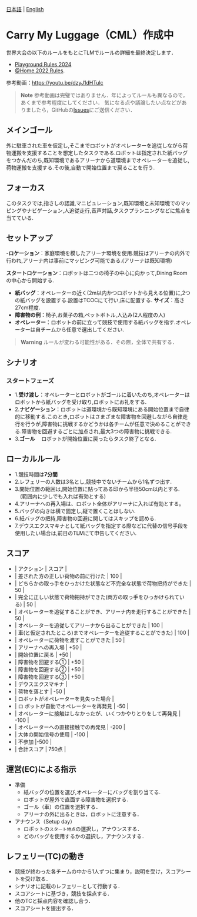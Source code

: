[日本語](./cml_ja.md) | [English](./cml_en.md)

# Carry My Luggage（CML）作成中
世界大会の以下のルールをもとにTLMでルールの詳細を最終決定します．
- [Playground Rules 2024](https://drive.google.com/file/d/1CIMQquIntiJZNT4Eg_rq3Nol-29BPBKL/view?usp=drive_link)
- [@Home 2022 Rules](https://drive.google.com/file/d/1yUZBFk4zBO_akltSCd_zbdAvzK5aLwzn/view?usp=drive_link).

参考動画：https://youtu.be/dzyJ1dHTulc

> **Note**
> 参考動画は完璧ではありません．年によってルールも異なるので，あくまで参考程度にしてください．
> 気になる点や議論したい点などがありましたら，GitHubの[Issues](https://github.com/RoboCupAtHomeJP/Rule2023/issues)にご送信ください．

## メインゴール

外に駐車された車を仮定し,そこまでロボットがオペレーターを追従しながら荷物運搬を支援することを想定したタスクである.ロボットは指定された紙バッグをつかんだのち,既知環境であるアリーナから道環境までオペレーターを追従し,荷物運搬を支援する.その後,自動で開始位置まで戻ることを行う.

## フォーカス

このタスクでは,指さしの認識,マニピュレーション,既知環境と未知環境でのマッピングやナビゲーション,人追従走行,音声対話,タスクプランニングなどに焦点を当てている.

## セットアップ


-**ロケーション**：家庭環境を模したアリーナ環境を使用.競技はアリーナの内外で行われ,アリーナ内は事前にマッピング可能である.(アリーナは既知環境)


**スタートロケーション**：ロボットは二つの椅子の中心に向かって,Dining Roomの中心から開始する.
- **紙バッグ**：オペレーターの近く(2m以内かつロボットから見える位置)に,2つの紙バッグを設置する.設置はTCOCにて行い,床に配置する.
 	**サイズ**：高さ27cm程度.
- **障害物の例**：椅子,お菓子の箱,ペットボトル,人込み(2人程度の人)
- **オペレーター**：ロボットの前に立って競技で使用する紙バッグを指す.オペレーターは自チームから任意で選出してください.

> **Warning**
> ルールが変わる可能性がある．その際，全体で共有する．


## シナリオ

### スタートフェーズ

- 1.**受け渡し**：オペレーターとロボットがゴールに着いたのち,オペレーターはロボットから紙バッグを受け取り,ロボットにお礼をする.
- 2.**ナビゲーション**：ロボットは道環境から既知環境にある開始位置まで自律的に移動する.このとき,ロボットはさまざまな障害物を回避しながら自律走行を行うが,障害物に挑戦するかどうかは各チームが任意で決めることができる.障害物を回避するごとに加点され,最大3つの障害物に挑戦できる.
- 3.**ゴール**
　ロボットが開始位置に戻ったらタスク終了となる.

## ローカルルール
- 1.競技時間は**7分間**
- 2.レフェリーの人数は3名とし,競技中でないチームから1名ずつ出す.
- 3.開始位置の範囲は,開始位置に貼ってある印から半径50cm以内とする.
　(範囲内に少しでも入れば有効とする)
- 4.アリーナへの再入場は、ロボット全体がアリーナに入れば有効とする。
- 5.バッグの向きは横で固定し,縦で置くことはしない.
- 6.紙バッグの把持,障害物の回避に関してはスキップを認める.
- 7.デウスエクスマキナとして紙バッグを指定する際などに代替の信号手段を使用したい場合は,前日のTLMにて申告してください.

## スコア

- | アクション | スコア  |
- | 差された方の正しい荷物の前に行けた | 100 |
- | どちらかの取っ手をひっかけた状態など不完全な状態で荷物把持ができた | 50 |
- | 完全に正しい状態で荷物把持ができた(両方の取っ手をひっかけられている) | 50 |
- | オペレーターを追従することができ、アリーナ内を走行することができた | 50 |
- | オペレーターを追従してアリーナから出ることができた | 100 |
- | 車(と仮定されたところ)までオペレーターを追従することができた) | 100 |
- | オペレーターに荷物を渡すことができた | 50 |
- | アリーナへの再入場 | +50 |
- | 開始位置に戻る | +50 |
- | 障害物を回避する① | +50 |
- | 障害物を回避する② | +50 |
- | 障害物を回避する③ | +50 |
- | デウスエクスマキナ |
- | 荷物を落とす | -50 |
- | ロボットがオペレーターを見失った場合 |
- | ロ ボットが自動でオペレーターを再発見 | -50 |
- | オペレーターに接触はしなかったが、いくつかやりとりをして再発見 | -100 |
- | オペレーターへの直接接触での再発見 | -200 |
- | 大体の開始信号の使用 | -100 |
- | 不参加 |-500 |
- | 合計スコア  | 750点 |


## 運営(EC)による指示

- 準備
  - 紙バッグの位置を選び,オペレーターにバッグを割り当てる.
  - ロボットが屋外で直面する障害物を選択する．
  - ゴール（車）の位置を選択する．
  - アリーナの外に出るときは，ロボットに注意する．
- アナウンス（Setup day）
  - ロボットの`スタート地点`の選択し，アナウンスする．
  - どのバッグを使用するかの選択し，アナウンスする．


## レフェリー(TC)の動き

- 競技が終わった各チームの中から1人ずつに集まり，説明を受け，スコアシートを受け取る．
- シナリオに記載のレフェリーとして行動する．
- スコアシートに基づき，競技を採点する．
- 他のTCと採点内容を確認し合う．
- スコアシートを提出する．

